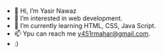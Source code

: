 - 👋 Hi, I’m Yasir Nawaz
- 👀 I’m interested in web development.
- 🌱 I’m currently learning HTML, CSS, Java Script.
- 📫 Ypu can reach me y451rmahar@gmail.com.
-   :)

<!---
yasir2002/yasir2002 is a ✨ special ✨ repository because its `README.md` (this file) appears on your GitHub profile.
You can click the Preview link to take a look at your changes.
--->
